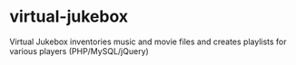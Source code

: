 virtual-jukebox
===============

Virtual Jukebox inventories music and movie files and creates playlists for various players (PHP/MySQL/jQuery)
